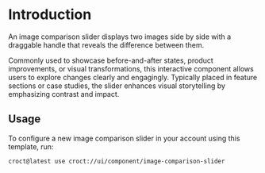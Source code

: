 # Introduction

An image comparison slider displays two images side by side with a draggable handle that reveals the difference
between them.

Commonly used to showcase before-and-after states, product improvements, or visual transformations, this interactive
component allows users to explore changes clearly and engagingly. Typically placed in feature sections or case studies,
the slider enhances visual storytelling by emphasizing contrast and impact.

## Usage

To configure a new image comparison slider in your account using this template, run:

```js-pm
croct@latest use croct://ui/component/image-comparison-slider
```

